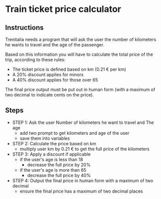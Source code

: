 # Train ticket price calculator

## Instructions
Trenitalia needs a program that will ask the user the number of kilometers he wants to travel and the age of the passenger.

Based on this information you will have to calculate the total price of the trip, according to these rules:
 - The ticket price is defined based on km (0.21 € per km)
 - A 20% discount applies for minors
 - A 40% discount applies for those over 65

The final price output must be put out in human form (with a maximum of two decimal to indicate cents on the price).

## Steps

- STEP 1: Ask the user Number of kilometers he want to travel and The age
  - add two prompt to get kilometers and age of the user
  - save them into variables
- STEP 2: Calculate the price based on km
  - multiply user km by 0.21 € to get the full price of the kilometers   
- STEP 3: Apply a discount if applicable 
  - if the user's age is less than 18
    - decrease the full price by 20%
  - if the user's age is more than 65
    - decrease the full price by 40%
- STEP 4: Output the final price in human form with a maximum of two decimal
  - ensure the final price has a maximum of two decimal places


